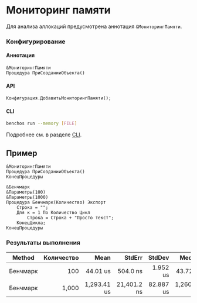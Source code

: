 # Мониторинг памяти

Для анализа аллокаций предусмотрена аннотация `&МониторингПамяти`.

### Конфигурирование

#### Аннотация

```bsl
&МониторингПамяти
Процедура ПриСозданииОбъекта()
```

#### API

```bsl
Конфигурация.ДобавитьМониторингПамяти();
```

#### CLI

```bash
benchos run --memory [FILE]
```

Подробнее см. в разделе [CLI](CLI.md).

## Пример

```bsl
&МониторингПамяти
Процедура ПриСозданииОбъекта()
КонецПроцедуры

&Бенчмарк
&Параметры(100)
&Параметры(1000)
Процедура Бенчмарк(Количество) Экспорт
	Строка = "";
	Для к = 1 По Количество Цикл
		Строка = Строка + "Просто текст";
	КонецЦикла;
КонецПроцедуры
```

### Результаты выполнения

| Method   | Количество |        Mean |      StdErr |    StdDev |      Median |     Op/s |   Allocated |
|----------|-----------:|------------:|------------:|----------:|------------:|---------:|------------:|
| Бенчмарк |        100 |    44.01 us |    504.0 ns |  1.952 us |    43.72 us | 22,723.2 |    126.9 KB |
| Бенчмарк |      1,000 | 1,293.41 us | 21,401.2 ns | 82.887 us | 1,260.40 us |    773.1 | 11,809.4 KB |
